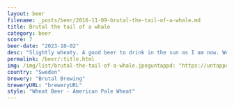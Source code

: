 ```yaml
---
layout: beer
filename: _posts/beer/2016-11-09-brutal-the-tail-of-a-whale.md
title: Brutal the tail of a whale
category: beer
score: 7
beer-date: "2023-10-02"
desc: "Slightly wheaty. A good beer to drink in the sun as I am now. Well balanced but missing depth"
permalink: /beer/:title.html
img: /img/list/brutal-the-tail-of-a-whale.jpeguntappd: "https://untappd.com/b/brutal-brewing-the-tail-of-a-whale/613684"
country: "Sweden"
brewery: "Brutal Brewing"
breweryURL: "breweryURL"
style: "Wheat Beer - American Pale Wheat"
---
```

